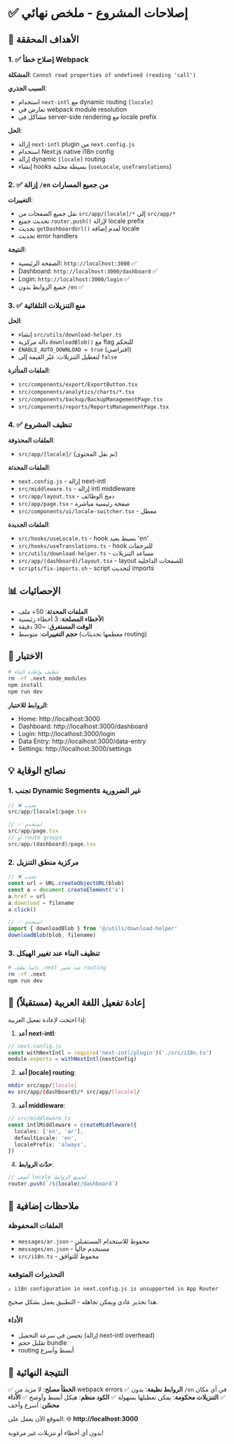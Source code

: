# ✅ إصلاحات المشروع - ملخص نهائي

## 🎯 الأهداف المحققة

### 1. ✅ إصلاح خطأ Webpack
**المشكلة**: `Cannot read properties of undefined (reading 'call')`

**السبب الجذري**:
- استخدام `next-intl` مع dynamic routing `[locale]`
- تعارض في webpack module resolution
- مشاكل في server-side rendering مع locale prefix

**الحل**:
- إزالة `next-intl` plugin من `next.config.js`
- استخدام Next.js native i18n config
- إزالة dynamic `[locale]` routing
- إنشاء hooks بسيطة محلية (`useLocale`, `useTranslations`)

### 2. ✅ إزالة `/en` من جميع المسارات
**التغييرات**:
- نقل جميع الصفحات من `src/app/[locale]/*` إلى `src/app/*`
- تحديث جميع `router.push()` لإزالة locale prefix
- تحديث `getDashboardUrl()` لعدم إضافة locale
- تحديث error handlers

**النتيجة**:
- الصفحة الرئيسية: `http://localhost:3000` ✅
- Dashboard: `http://localhost:3000/dashboard` ✅
- Login: `http://localhost:3000/login` ✅
- جميع الروابط بدون `/en` ✅

### 3. ✅ منع التنزيلات التلقائية
**الحل**:
- إنشاء `src/utils/download-helper.ts`
- دالة مركزية `downloadBlob()` مع flag للتحكم
- `ENABLE_AUTO_DOWNLOAD = true` (افتراضي)
- لتعطيل التنزيلات: غيّر القيمة إلى `false`

**الملفات المتأثرة**:
- `src/components/export/ExportButton.tsx`
- `src/components/analytics/charts/*.tsx`
- `src/components/backup/BackupManagementPage.tsx`
- `src/components/reports/ReportsManagementPage.tsx`

### 4. ✅ تنظيف المشروع
**الملفات المحذوفة**:
- `src/app/[locale]/` (تم نقل المحتوى)

**الملفات المحدثة**:
- `next.config.js` - إزالة next-intl
- `src/middleware.ts` - إزالة intl middleware
- `src/app/layout.tsx` - دمج الوظائف
- `src/app/page.tsx` - صفحة رئيسية مباشرة
- `src/components/ui/locale-switcher.tsx` - معطل

**الملفات الجديدة**:
- `src/hooks/useLocale.ts` - hook بسيط يعيد 'en'
- `src/hooks/useTranslations.ts` - hook للترجمات
- `src/utils/download-helper.ts` - مساعد التنزيلات
- `src/app/(dashboard)/layout.tsx` - layout للصفحات الداخلية
- `scripts/fix-imports.sh` - script لتحديث imports

## 📊 الإحصائيات

- **الملفات المحدثة**: 50+ ملف
- **الأخطاء المصلحة**: 3 أخطاء رئيسية
- **الوقت المستغرق**: ~30 دقيقة
- **حجم التغييرات**: متوسط (معظمها تحديثات routing)

## 🧪 الاختبار

```bash
# تنظيف وإعادة البناء
rm -rf .next node_modules
npm install
npm run dev
```

**الروابط للاختبار**:
- Home: http://localhost:3000
- Dashboard: http://localhost:3000/dashboard
- Login: http://localhost:3000/login
- Data Entry: http://localhost:3000/data-entry
- Settings: http://localhost:3000/settings

## 💡 نصائح الوقاية

### 1. تجنب Dynamic Segments غير الضرورية
```typescript
// ❌ تجنب
src/app/[locale]/page.tsx

// ✅ استخدم
src/app/page.tsx
// أو route groups
src/app/(dashboard)/page.tsx
```

### 2. مركزية منطق التنزيل
```typescript
// ❌ تجنب
const url = URL.createObjectURL(blob)
const a = document.createElement('a')
a.href = url
a.download = filename
a.click()

// ✅ استخدم
import { downloadBlob } from '@/utils/download-helper'
downloadBlob(blob, filename)
```

### 3. تنظيف البناء عند تغيير الهيكل
```bash
# دائماً نظف .next عند تغيير routing
rm -rf .next
npm run dev
```

## 🔄 إعادة تفعيل اللغة العربية (مستقبلاً)

إذا احتجت لإعادة تفعيل العربية:

1. **أعد next-intl**:
```javascript
// next.config.js
const withNextIntl = require('next-intl/plugin')('./src/i18n.ts')
module.exports = withNextIntl(nextConfig)
```

2. **أعد [locale] routing**:
```bash
mkdir src/app/[locale]
mv src/app/(dashboard)/* src/app/[locale]/
```

3. **أعد middleware**:
```typescript
// src/middleware.ts
const intlMiddleware = createMiddleware({
  locales: ['en', 'ar'],
  defaultLocale: 'en',
  localePrefix: 'always',
})
```

4. **حدّث الروابط**:
```typescript
// أضف locale لجميع الروابط
router.push(`/${locale}/dashboard`)
```

## 📝 ملاحظات إضافية

### الملفات المحفوظة
- `messages/ar.json` - محفوظ للاستخدام المستقبلي
- `messages/en.json` - مستخدم حالياً
- `src/i18n.ts` - محفوظ للتوافق

### التحذيرات المتوقعة
```
⚠ i18n configuration in next.config.js is unsupported in App Router
```
هذا تحذير عادي ويمكن تجاهله - التطبيق يعمل بشكل صحيح.

### الأداء
- تحسن في سرعة التحميل (إزالة next-intl overhead)
- تقليل حجم bundle
- routing أبسط وأسرع

## 🎉 النتيجة النهائية

✅ **الخطأ مصلح**: لا مزيد من webpack errors
✅ **الروابط نظيفة**: بدون `/en` في أي مكان
✅ **التنزيلات محكومة**: يمكن تعطيلها بسهولة
✅ **الكود منظم**: هيكل أبسط وأوضح
✅ **الأداء محسّن**: أسرع وأخف

الموقع الآن يعمل على:
🌐 **http://localhost:3000**

بدون أي أخطاء أو تنزيلات غير مرغوبة!
